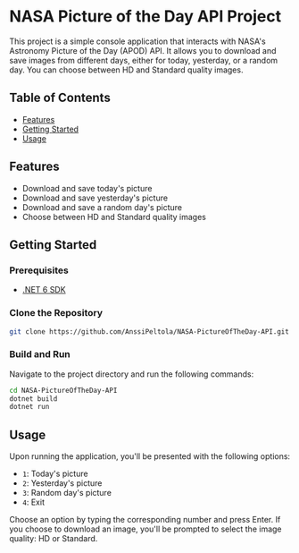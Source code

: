 # NASA Picture of the Day API Project

This project is a simple console application that interacts with NASA's Astronomy Picture of the Day (APOD) API. It allows you to download and save images from different days, either for today, yesterday, or a random day. You can choose between HD and Standard quality images.

## Table of Contents

- [Features](#features)
- [Getting Started](#getting-started)
- [Usage](#usage)

## Features

- Download and save today's picture
- Download and save yesterday's picture
- Download and save a random day's picture
- Choose between HD and Standard quality images

## Getting Started

### Prerequisites

- [.NET 6 SDK](https://dotnet.microsoft.com/download/dotnet/6.0)

### Clone the Repository

```bash
git clone https://github.com/AnssiPeltola/NASA-PictureOfTheDay-API.git
```

### Build and Run

Navigate to the project directory and run the following commands:

```bash
cd NASA-PictureOfTheDay-API
dotnet build
dotnet run
```

## Usage

Upon running the application, you'll be presented with the following options:

- `1`: Today's picture
- `2`: Yesterday's picture
- `3`: Random day's picture
- `4`: Exit

Choose an option by typing the corresponding number and press Enter. If you choose to download an image, you'll be prompted to select the image quality: HD or Standard.
